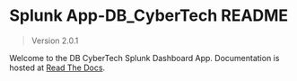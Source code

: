 # Splunk App-DB_CyberTech README

> Version 2.0.1

Welcome to the DB CyberTech Splunk Dashboard App. Documentation is hosted at [Read The Docs](http://app-db-cybertech.readthedocs.io).

